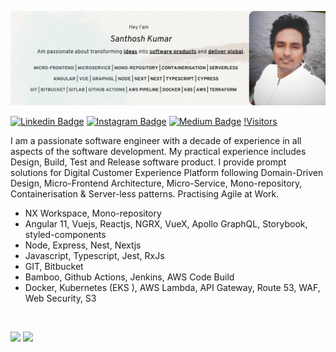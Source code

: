 ![alt text](./images/pic.png)

[![Linkedin Badge](https://img.shields.io/badge/-LinkedIn-0e76a8?style=flat-square&logo=Linkedin&logoColor=white)](https://www.linkedin.com/in/santhosh-kumar-r-04711024/)
[![Instagram Badge](https://img.shields.io/badge/-Instagram-e4405f?style=flat-square&logo=Instagram&logoColor=white)](https://www.instagram.com/naga.santhosh.kumar/)
[![Medium Badge](https://img.shields.io/badge/medium-%2312100E.svg?&style=for-square&logo=medium&logoColor=white)](https://santhoshkumarravi.medium.com/)
[!Visitors](https://visitor-badge.glitch.me/badge?page_id=santhoshkumarravichandran)


I am a passionate software engineer with a decade of experience in all aspects of the software development. My practical experience includes Design, Build, Test and Release software product. I provide prompt solutions for Digital Customer Experience Platform following Domain-Driven Design, Micro-Frontend Architecture, Micro-Service, Mono-repository, Containerisation & Server-less patterns. Practising Agile at Work.

- NX Workspace, Mono-repository
- Angular 11, Vuejs, Reactjs, NGRX, VueX, Apollo GraphQL, Storybook, styled-components
- Node, Express, Nest, Nextjs
- Javascript, Typescript, Jest, RxJs
- GIT, Bitbucket
- Bamboo, Github Actions, Jenkins, AWS Code Build
- Docker, Kubernetes (EKS ), AWS Lambda, API Gateway, Route 53, WAF, Web Security, S3

</br>

<p>
  <img height="180em" src="https://github-readme-stats.vercel.app/api?username=nl-santhosh-kumar&show_icons=true&hide_border=true&&count_private=true&include_all_commits=true" />
  <img height="180em" src="https://github-readme-stats.vercel.app/api/top-langs/?username=nl-santhosh-kumar&exclude_repo=KNN-Image-Classification&show_icons=true&hide_border=true&layout=compact&langs_count=8"/>
</p>



